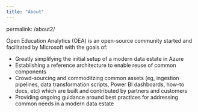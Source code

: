 ```yaml
---
title: "About"
---
```

permalink: /about2/

Open Education Analytics (OEA) is an open-source community started and facilitated by Microsoft with the goals of:
* Greatly simplifying the initial setup of a modern data estate in Azure
* Establishing a reference architecture to enable reuse of common components
* Crowd-sourcing and commoditzing common assets (eg, ingestion pipelines, data transformation scripts, Power BI dashboards, how-to docs, etc) which are built and contributed by partners and customers
* Providing ongoing guidance around best practices for addressing common needs in a modern data estate